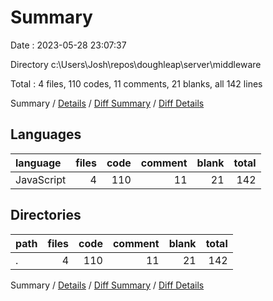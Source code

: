 # Summary

Date : 2023-05-28 23:07:37

Directory c:\\Users\\Josh\\repos\\doughleap\\server\\middleware

Total : 4 files,  110 codes, 11 comments, 21 blanks, all 142 lines

Summary / [Details](details.md) / [Diff Summary](diff.md) / [Diff Details](diff-details.md)

## Languages
| language | files | code | comment | blank | total |
| :--- | ---: | ---: | ---: | ---: | ---: |
| JavaScript | 4 | 110 | 11 | 21 | 142 |

## Directories
| path | files | code | comment | blank | total |
| :--- | ---: | ---: | ---: | ---: | ---: |
| . | 4 | 110 | 11 | 21 | 142 |

Summary / [Details](details.md) / [Diff Summary](diff.md) / [Diff Details](diff-details.md)